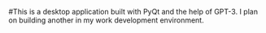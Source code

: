 #This is a desktop application built with PyQt and the help of GPT-3. I plan on building another in my work development environment.
